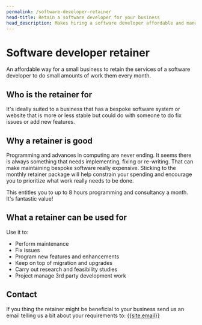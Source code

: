 ```yaml
---
permalink: /software-developer-retainer
head-title: Retain a software developer for your business
head_description: Makes hiring a software developer affordable and manageable. 
---
```

# <i class="fas fa-code icon-retainer" ></i> Software developer retainer

An affordable way for a small business to retain the services of a software developer to do small amounts of work them every month.

## Who is the retainer for

It's ideally suited to a business that has a bespoke software system or website that is more or less stable but could do with someone to do fix issues or add new features.

## Why a retainer is good

Programming and advances in computing are never ending. It seems
there is always
something that needs implementing, fixing or re-writing. That can
make maintaining bespoke software really expensive. Sticking to the
monthly retainer package will help constrain your
spending and encourage
you to prioritize what work really needs to be done.

This entitles you to up to 8 hours programming
and consultancy a month. It's fantastic value!

## What a retainer can be used for

Use it to:

- Perform maintenance
- Fix issues
- Program new features and enhancements
- Keep on top of migration and upgrades
- Carry out research and feasibility studies
- Project manage 3rd party development work

## Contact

If you thing the retainer might be beneficial to your business send us an email telling us a bit about your requirements to: [{{site.email}}](mailto:{{site.email}})
